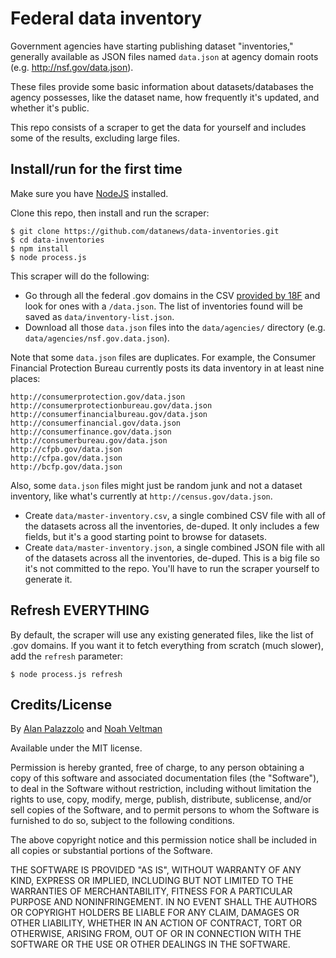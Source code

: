 # Federal data inventory

Government agencies have starting publishing dataset "inventories," generally available as JSON files named `data.json` at agency domain roots (e.g. http://nsf.gov/data.json).

These files provide some basic information about datasets/databases the agency possesses, like the dataset name, how frequently it's updated, and whether it's public.

This repo consists of a scraper to get the data for yourself and includes some of the results, excluding large files.

## Install/run for the first time

Make sure you have [NodeJS](http://nodejs.org/) installed.

Clone this repo, then install and run the scraper:

```
$ git clone https://github.com/datanews/data-inventories.git
$ cd data-inventories
$ npm install
$ node process.js
```

This scraper will do the following:

* Go through all the federal .gov domains in the CSV [provided by 18F](https://18f.gsa.gov/2014/12/18/a-complete-list-of-gov-domains/) and look for ones with a `/data.json`.  The list of inventories found will be saved as `data/inventory-list.json`.
* Download all those `data.json` files into the `data/agencies/` directory (e.g. `data/agencies/nsf.gov.data.json`).

Note that some `data.json` files are duplicates.  For example, the Consumer Financial Protection Bureau currently posts its data inventory in at least nine places:

```
http://consumerprotection.gov/data.json
http://consumerprotectionbureau.gov/data.json
http://consumerfinancialbureau.gov/data.json
http://consumerfinancial.gov/data.json
http://consumerfinance.gov/data.json
http://consumerbureau.gov/data.json
http://cfpb.gov/data.json
http://cfpa.gov/data.json
http://bcfp.gov/data.json
```

Also, some `data.json` files might just be random junk and not a dataset inventory, like what's currently at `http://census.gov/data.json`.

* Create `data/master-inventory.csv`, a single combined CSV file with all of the datasets across all the inventories, de-duped.  It only includes a few fields, but it's a good starting point to browse for datasets.
* Create `data/master-inventory.json`, a single combined JSON file with all of the datasets across all the inventories, de-duped.  This is a big file so it's not committed to the repo.  You'll have to run the scraper yourself to generate it.

## Refresh EVERYTHING

By default, the scraper will use any existing generated files, like the list of .gov domains.  If you want it to fetch everything from scratch (much slower), add the `refresh` parameter:

```
$ node process.js refresh
```

## Credits/License

By [Alan Palazzolo](https://github.com/zzolo) and [Noah Veltman](https://github.com/veltman)

Available under the MIT license.

Permission is hereby granted, free of charge, to any person obtaining a copy of this software and associated documentation files (the "Software"), to deal in the Software without restriction, including without limitation the rights to use, copy, modify, merge, publish, distribute, sublicense, and/or sell copies of the Software, and to permit persons to whom the Software is furnished to do so, subject to the following conditions.

The above copyright notice and this permission notice shall be included in all copies or substantial portions of the Software.

THE SOFTWARE IS PROVIDED "AS IS", WITHOUT WARRANTY OF ANY KIND, EXPRESS OR IMPLIED, INCLUDING BUT NOT LIMITED TO THE WARRANTIES OF MERCHANTABILITY, FITNESS FOR A PARTICULAR PURPOSE AND NONINFRINGEMENT. IN NO EVENT SHALL THE AUTHORS OR COPYRIGHT HOLDERS BE LIABLE FOR ANY CLAIM, DAMAGES OR OTHER LIABILITY, WHETHER IN AN ACTION OF CONTRACT, TORT OR OTHERWISE, ARISING FROM, OUT OF OR IN CONNECTION WITH THE SOFTWARE OR THE USE OR OTHER DEALINGS IN THE SOFTWARE.